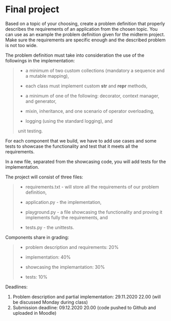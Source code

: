 # Final project


Based on a topic of your choosing, create a problem definition that properly describes the requirements of an application from the chosen topic. You can use as an example the problem definition given for the midterm project. Make sure the requirements are specific enough and the described problem is not too wide.

The problem definition must take into consideration the use of the followings in the implementation:
> * a minimum of two custom collections (mandatory a sequence and a mutable mapping),
> 
> * each class must implement custom __str__ and __repr__ methods,
>
> * a minimum of one of the following: decorator, context manager, and generator,
>
> * mixin, inheritance, and one scenario of operator overloading,
>
> * logging (using the standard logging), and
>
> unit testing.

For each component that we build, we have to add use cases and some tests to showcase the functionality and test that it meets all the requirements.

In a new file, separated from the showcasing code, you will add tests for the implementation.

The project will consist of three files:
> * requirements.txt - will store all the requirements of our problem definition,
>
> * application.py - the implementation,
>
> * playground.py - a file showcasing the functionality and proving it implements fully the requirements, and
>
> * tests.py - the unittests.

Components share in grading:
> * problem description and requirements: 20%
>
> * implementation: 40%
>
> * showcasing the implemantation: 30%
>
> * tests: 10%

Deadlines:
1. Problem description and partial implementation: 29.11.2020 22.00 (will be discussed Monday during class)
2. Submission deadline: 09.12.2020 20.00 (code pushed to Github and uploaded in Moodle)

